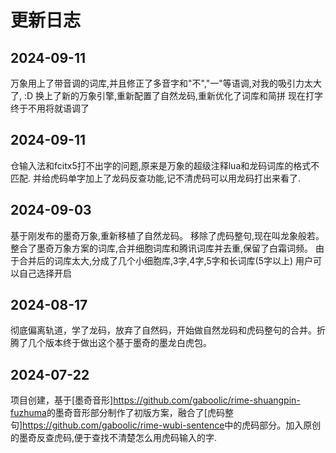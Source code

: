 # 更新日志

## 2024-09-11
万象用上了带音调的词库,并且修正了多音字和"不","一"等语调,对我的吸引力太大了, :D
换上了新的万象引擎,重新配置了自然龙码,重新优化了词库和简拼
现在打字终于不用将就语调了

## 2024-09-11
仓输入法和fcitx5打不出字的问题,原来是万象的超级注释lua和龙码词库的格式不匹配.
并给虎码单字加上了龙码反查功能,记不清虎码可以用龙码打出来看了.

## 2024-09-03
基于刚发布的墨奇万象,重新移植了自然龙码。
移除了虎码整句,现在叫龙象般若。
整合了墨奇万象方案的词库,合并细胞词库和腾讯词库并去重,保留了白霜词频。
由于合并后的词库太大,分成了几个小细胞库,3字,4字,5字和长词库(5字以上)
用户可以自己选择开启

## 2024-08-17

彻底偏离轨道，学了龙码，放弃了自然码，开始做自然龙码和虎码整句的合并。折腾了几个版本终于做出这个基于墨奇的墨龙白虎包。

## 2024-07-22

项目创建，基于[墨奇音形]<https://github.com/gaboolic/rime-shuangpin-fuzhuma>的墨奇音形部分制作了初版方案，融合了[虎码整句]<https://github.com/gaboolic/rime-wubi-sentence>中的虎码部分。加入原创的墨奇反查虎码,便于查找不清楚怎么用虎码输入的字.
